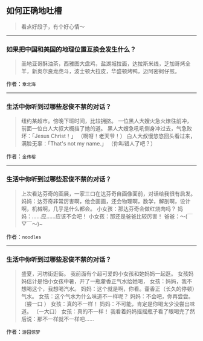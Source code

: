 ## 如何正确地吐槽

> 看点好段子，有个好心情～


 
---

### 如果把中国和美国的地理位置互换会发生什么？

> 圣地亚哥酥油茶，西雅图大盘鸡，盐湖城拉面，达拉斯米线，芝加哥烤全羊，新奥尔良龙虎斗，波士顿大拉皮，华盛顿烤鸭，迈阿密蚵仔煎。


作者：`章北海`

---

### 生活中你听到过哪些忍俊不禁的对话？

> 纽约某超市。傍晚下班时间，比较拥挤。
> 一位黑人大嫂火急火燎往前冲，前面一位白人大叔大概挡了她的道。
> 黑人大嫂急吼吼侧身冲过去，气急败坏：「Jesus Christ！」 （啊呀！老天爷！）
> 白人大叔慢悠悠回头看过来，满脸无辜：「That's not my name.」 （你叫错人了吧？）


作者：`金伟榕`

---

### 生活中你听到过哪些忍俊不禁的对话？

> 上次看达芬奇的画展，一家三口在达芬奇自画像面前，对话给我很有启发。
> 妈妈：达芬奇非常厉害啊，他会画画，还会物理啊，数学，解剖啊，设计啊，机械啊，几乎是什么都会。
> 小女孩：那达芬奇会做红烧肉吗？
> 妈妈：……应……应该不会吧！
> 小女孩：那还是爸爸比较厉害！
> 爸爸：～(￣▽￣～)~


作者：`noodles`

---

### 生活中你听到过哪些忍俊不禁的对话？

> 盛夏，河坊街逛街。
> 我前面有个超可爱的小女孩和她妈妈一起逛。
> 女孩妈妈估计是怕小女孩中暑，开了一瓶藿香正气水给她喝，
> 女孩：妈妈，我不想喝这个，我想喝汽水。
> 妈妈：这个就是啊，你看。藿香正（长久的停顿）气水。
> 女孩：这个气水为什么味道不一样呢？
> 妈妈：不会吧，你再尝尝。
> （尝一口 ）
> 女孩：真的不一样！
> 妈妈：不可能，肯定是你喝太少没尝出味道。
> （一大口）
> 女孩：真的不一样！
> 我看着妈妈摇摇瓶子看了眼喝完了然后说：那不一样就不一样吧……


作者：`游园惊梦`